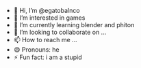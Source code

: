 - 👋 Hi, I’m @egatobalnco
- 👀 I’m interested in games
- 🌱 I’m currently learning blender and phiton
- 💞️ I’m looking to collaborate on ...
- 📫 How to reach me ...
- 😄 Pronouns: he
- ⚡ Fun fact: i am a stupid

<!---
egatobalnco/egatobalnco is a ✨ special ✨ repository because its `README.md` (this file) appears on your GitHub profile.
You can click the Preview link to take a look at your changes.
--->
